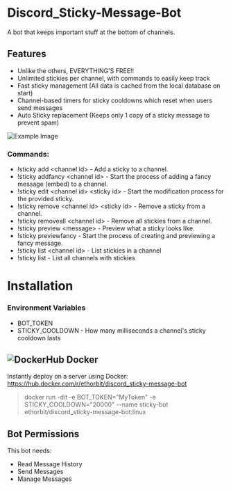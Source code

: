 # Discord_Sticky-Message-Bot
A bot that keeps important stuff at the bottom of channels.

## Features
* Unlike the others, EVERYTHING'S FREE!!
* Unlimited stickies per channel, with commands to easily keep track
* Fast sticky management (All data is cached from the local database on start)
* Channel-based timers for sticky cooldowns which reset when users send messages
* Auto Sticky replacement (Keeps only 1 copy of a sticky message to prevent spam)

![Example Image](https://i.imgur.com/2RUZb2q.png)

### Commands:
* !sticky add \<channel id\> <discord message> - Add a sticky to a channel.
* !sticky addfancy \<channel id\> - Start the process of adding a fancy message (embed) to a channel.
* !sticky edit \<channel id\> \<sticky id\> - Start the modification process for the provided sticky.
* !sticky remove \<channel id\> \<sticky id\> - Remove a sticky from a channel.
* !sticky removeall \<channel id\> - Remove all stickies from a channel.
* !sticky preview \<message\> - Preview what a sticky looks like.
* !sticky previewfancy - Start the process of creating and previewing a fancy message.
* !sticky list \<channel id\> - List stickies in a channel
* !sticky list - List all channels with stickies
    
# Installation
### Environment Variables
* BOT_TOKEN
* STICKY_COOLDOWN - How many milliseconds a channel's sticky cooldown lasts

## ![DockerHub](https://i.imgur.com/tItmtNW.png) Docker
Instantly deploy on a server using Docker: https://hub.docker.com/r/ethorbit/discord_sticky-message-bot
> docker run -dit -e BOT_TOKEN="MyToken" -e STICKY_COOLDOWN="20000" --name sticky-bot ethorbit/discord_sticky-message-bot:linux



## Bot Permissions
This bot needs:
* Read Message History
* Send Messages
* Manage Messages
